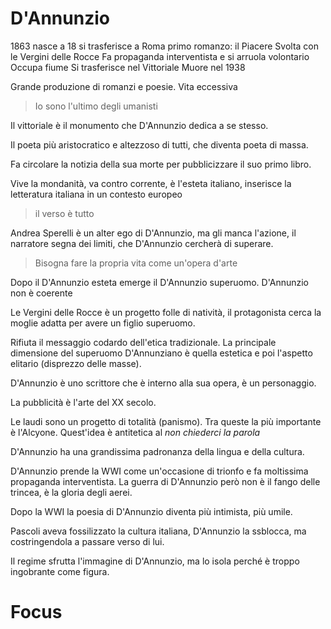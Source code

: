 # D'Annunzio
1863 nasce
a 18 si trasferisce a Roma
primo romanzo: il Piacere
Svolta con le Vergini delle Rocce
Fa propaganda interventista e si arruola volontario
Occupa fiume
Si trasferisce nel Vittoriale
Muore nel 1938

Grande produzione di romanzi e poesie. Vita eccessiva

> Io sono l'ultimo degli umanisti

Il vittoriale è il monumento che D'Annunzio dedica a se stesso.

Il poeta più aristocratico e altezzoso di tutti, che diventa poeta di massa.

Fa circolare la notizia della sua morte per pubblicizzare il suo primo libro.

Vive la mondanità, va contro corrente, è l'esteta italiano, inserisce la letteratura italiana in un contesto europeo

> il verso è tutto

Andrea Sperelli è un alter ego di D'Annunzio, ma gli manca l'azione, il narratore segna dei limiti, che D'Annunzio cercherà di superare. 

> Bisogna fare la propria vita come un'opera d'arte

Dopo il D'Annunzio esteta emerge il D'Annunzio superuomo. D'Annunzio non è coerente

Le Vergini delle Rocce è un progetto folle di natività, il protagonista cerca la moglie adatta per avere un figlio superuomo. 

Rifiuta il messaggio codardo dell'etica tradizionale. La principale dimensione del superuomo D'Annunziano è quella estetica e poi l'aspetto elitario (disprezzo delle masse).

D'Annunzio è uno scrittore che è interno alla sua opera, è un personaggio.

La pubblicità è l'arte del XX secolo.

Le laudi sono un progetto di totalità (panismo). Tra queste la più importante è l'Alcyone. Quest'idea è antitetica al *non chiederci la parola* 

D'Annunzio ha una grandissima padronanza della lingua e della cultura.

D'Annunzio prende la WWI come un'occasione di trionfo e fa moltissima propaganda interventista. La guerra di D'Annunzio però non è il fango delle trincea, è la gloria degli aerei.

Dopo la WWI la poesia di D'Annunzio diventa più intimista, più umile.

Pascoli aveva fossilizzato la cultura italiana, D'Annunzio la ssblocca, ma costringendola a passare verso di lui.

Il regime sfrutta l'immagine di D'Annunzio, ma lo isola perché è troppo ingobrante come figura.

# Focus

